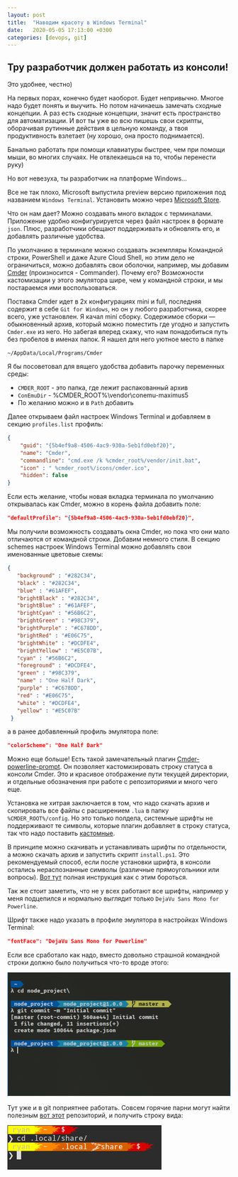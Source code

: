 ```yaml
---
layout: post
title:  "Наводим красоту в Windows Terminal"
date:   2020-05-05 17:13:00 +0300
categories: [devops, git]
---
```


## Тру разработчик должен работать из консоли!

Это удобнее, честно) 

На первых порах, конечно будет наоборот. Будет непривычно. Многое надо будет понять и выучить. 
Но потом начинаешь замечать сходные концепции. А раз есть сходные концепции, 
значит есть пространство для автоматизации. И вот ты уже во всю пишешь свои скрипты, 
оборачивая рутинные действия в цельную команду, а твоя продуктивность взлетает 
(ну хорошо, она просто поднимается).

Банально работать при помощи клавиатуры быстрее, чем при помощи мыши, во многих случаях. 
Не отвлекаешься на то, чтобы перенести руку)

Но вот невезуха, ты разработчик на платформе Windows...

Все не так плохо, Microsoft выпустила preview версию приложения под названием `Windows Terminal`. 
Установить можно через [Microsoft Store][1].

Что он нам дает? Можно создавать много вкладок с терминалами. Приложение удобно конфигурируется 
через файл настроек в формате `json`. Плюс, разработчики обещают поддерживать и обновлять его, 
и добавлять различные удобства.

По умолчанию в терминале можно создавать экземпляры Командной строки, PowerShell 
и даже Azure Cloud Shell, но этим дело не ограничиться, можно добавлять свои оболочки, 
например, мы добавим [Cmder][2] (произносится - Commander). Почему его? 
Возможности кастомизации у этого эмулятора шире, чем у командной строки, и мы постараемся ими воспользоваться.

Поставка Cmder идет в 2х конфигурациях mini и full, последняя содержит в себе `Git for Windows`, 
но он у любого разработчика, скорее всего, уже установлен. Я качал mini сборку. 
Содержимое сборки — обыкновенный архив, который можно поместить где угодно 
и запустить `Cmder.exe` из него. Но забегая вперед скажу, что нам понадобиться путь без пробелов 
в именах папок. Я нашел для него уютное место в папке

```shell
~/AppData/Local/Programs/Cmder
```

Я бы посоветовал для вящего удобства добавить парочку переменных среды:

- `CMDER_ROOT` - это папка, где лежит распакованный архив
- `ConEmuDir` - %CMDER_ROOT%\vendor\conemu-maximus5
- По желанию можно и в `Path` добавить

Далее открываем файл настроек Windows Terminal и добавляем в секцию `profiles.list` профиль:

```json
{
    "guid": "{5b4ef9a8-4506-4ac9-930a-5eb1fd0ebf20}",
    "name": "Cmder",
    "commandline": "cmd.exe /k %cmder_root%/vendor/init.bat",
    "icon" : " %cmder_root%/icons/cmder.ico",
    "hidden": false
}
```

Если есть желание, чтобы новая вкладка терминала по умолчанию открывалась как Cmder, 
можно в корень файла добавить поле:

```json
"defaultProfile": "{5b4ef9a8-4506-4ac9-930a-5eb1fd0ebf20}",
```
Мы получили возможность создавать окна Cmder, но пока что они мало отличаются от командной строки. 
Добавим немного стиля. В секцию schemes настроек Windows Terminal можно добавлять свои именованные цветовые схемы:

```json
{
   "background" : "#282C34",
   "black" : "#282C34",
   "blue" : "#61AFEF",
   "brightBlack" : "#282C34",
   "brightBlue" : "#61AFEF",
   "brightCyan" : "#56B6C2",
   "brightGreen" : "#98C379",
   "brightPurple" : "#C678DD",
   "brightRed" : "#E06C75",
   "brightWhite" : "#DCDFE4",
   "brightYellow" : "#E5C07B",
   "cyan" : "#56B6C2",
   "foreground" : "#DCDFE4",
   "green" : "#98C379",
   "name" : "One Half Dark",
   "purple" : "#C678DD",
   "red" : "#E06C75",
   "white" : "#DCDFE4",
   "yellow" : "#E5C07B"
 }
```

а в ранее добавленный профиль эмулятора поле:

```json
"colorScheme": "One Half Dark"
```

Можно еще больше! Есть такой замечательный плагин [Cmder-powerline-prompt][3]. 
Он позволяет кастомизировать строку статуса в консоли Cmder. Это и красивое отображение пути 
текущей директории, и отдельные обозначения при работе с репозиториями и много чего еще.

Установка не хитрая заключается в том, что надо скачать архив и скопировать все файлы 
с расширением `.lua` в папку `%CMDER_ROOT%/config`. Но это только полдела, системные шрифты 
не поддерживают те символы, которые плагин добавляет в строку статуса, так что надо поставить [кастомные][4]. 

В принципе можно скачивать и устанавливать шрифты по отдельности, а можно скачать архив 
и запустить скрипт `install.ps1`. Это рекомендуемый способ, если после установки шрифта, 
в консоли остались нераспознанные символы (различные прямоугольники или вопросы). 
[Вот тут][5] полная инструкция как с этим бороться.

Так же стоит заметить, что не у всех работают все шрифты, например у меня подцепился 
и нормально выглядит только `DejaVu Sans Mono for Powerline`.

Шрифт также надо указать в профиле эмулятора в настройках Windows Terminal:

```json
"fontFace": "DejaVu Sans Mono for Powerline"
```

Если все сработало как надо, вместо довольно страшной командной строки должно было получиться что-то вроде этого:

![example](/assets/powerline-example.png)

Тут уже и в git поприятнее работать. Совсем горячие парни могут найти полезным 
[вот этот][6] репозиторий, и получить строку вида:

![extra-example](/assets/powerline-extra.png)

[1]: https://www.microsoft.com/ru-ru/p/windows-terminal-preview/9n0dx20hk701?activetab=pivot:overviewtab
[2]: https://cmder.net/
[3]: https://github.com/AmrEldib/cmder-powerline-prompt
[4]: https://github.com/powerline/fonts
[5]: https://medium.com/@slmeng/how-to-install-powerline-fonts-in-windows-b2eedecace58
[6]: https://github.com/ryanoasis/powerline-extra-symbols